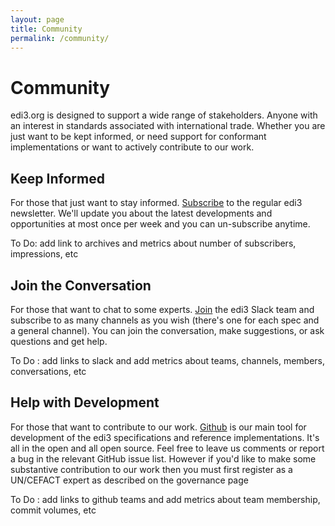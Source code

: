 ```yaml
---
layout: page
title: Community
permalink: /community/
---
```

# Community

edi3.org is designed to support a wide range of stakeholders. Anyone with an interest in standards associated with international trade. Whether you are just want to be kept informed, or need support for conformant implementations or want to actively contribute to our work.

## Keep Informed

For those that just want to stay informed. [Subscribe](http://eepurl.com/dMLfdU) to the regular edi3 newsletter.  We'll update you about the latest developments and opportunities at most once per week and you can un-subscribe anytime.

To Do:  add link to archives and metrics about number of subscribers, impressions, etc

## Join the Conversation

For those that want to chat to some experts. [Join](http://chat.edi3.org/) the edi3 Slack team and subscribe to as many channels as you wish (there's one for each spec and a general channel).  You can join the conversation, make suggestions, or ask questions and get help.

To Do :  add links to slack and add metrics about teams, channels, members, conversations, etc

## Help with Development

For those that want to contribute to our work. [Github](https://github.com/edi3) is our main tool for development of the edi3 specifications and reference implementations. It's all in the open and all open source.  Feel free to leave us comments or report a bug in the relevant GitHub issue list. However if you'd like to make some substantive contribution to our work then you must first register as a UN/CEFACT expert as described on the governance page

To Do : add links to github teams and add metrics about team membership, commit volumes, etc

